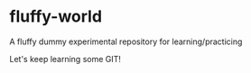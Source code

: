 # fluffy-world
A fluffy dummy experimental repository for learning/practicing

Let's keep learning some GIT!
